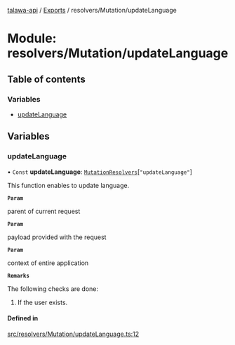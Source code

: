 [talawa-api](../README.md) / [Exports](../modules.md) / resolvers/Mutation/updateLanguage

# Module: resolvers/Mutation/updateLanguage

## Table of contents

### Variables

- [updateLanguage](resolvers_Mutation_updateLanguage.md#updatelanguage)

## Variables

### updateLanguage

• `Const` **updateLanguage**: [`MutationResolvers`](types_generatedGraphQLTypes.md#mutationresolvers)[``"updateLanguage"``]

This function enables to update language.

**`Param`**

parent of current request

**`Param`**

payload provided with the request

**`Param`**

context of entire application

**`Remarks`**

The following checks are done:
1. If the user exists.

#### Defined in

[src/resolvers/Mutation/updateLanguage.ts:12](https://github.com/PalisadoesFoundation/talawa-api/blob/cf57ca9/src/resolvers/Mutation/updateLanguage.ts#L12)
